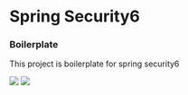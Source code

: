 # Spring Security6

### Boilerplate

This project is boilerplate for spring security6

<a href="https://spring.io/projects/spring-boot"><img src="https://img.shields.io/badge/SpringBoot 3-6DB33F?style=for-the-badge&logo=spring&logoColor=white"/></a>
<a href="https://spring.io/projects/spring-security"><img src="https://img.shields.io/badge/Spring_Security 6-6DB33F?style=for-the-badge&logo=Spring-Security&logoColor=white"/></a>
